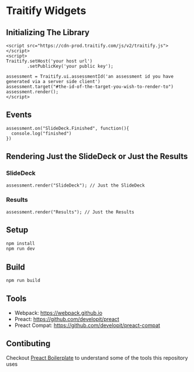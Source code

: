 # Traitify Widgets

## Initializing The Library
```
<script src="https://cdn-prod.traitify.com/js/v2/traitify.js"></script>
<script>
Traitify.setHost('your host url')
        .setPublicKey('your public key');

assessment = Traitify.ui.assessmentId('an assessment id you have generated via a server side client')
assessment.target("#the-id-of-the-target-you-wish-to-render-to")
assessment.render();
</script>
```

## Events
```
assessment.on("SlideDeck.Finished", function(){
  console.log("finished")
})
```

## Rendering Just the SlideDeck or Just the Results
### SlideDeck
```
assessment.render("SlideDeck"); // Just the SlideDeck
```

### Results
```
assessment.render("Results"); // Just the Results
```

## Setup

```sh
npm install
npm run dev
```

## Build

```sh
npm run build
```

## Tools

- Webpack: https://webpack.github.io
- Preact: https://github.com/developit/preact
- Preact Compat: https://github.com/developit/preact-compat

## Contibuting

Checkout [Preact Boilerplate] to understand some of the tools this repository uses

[Preact Boilerplate]: https://github.com/developit/preact-boilerplate
